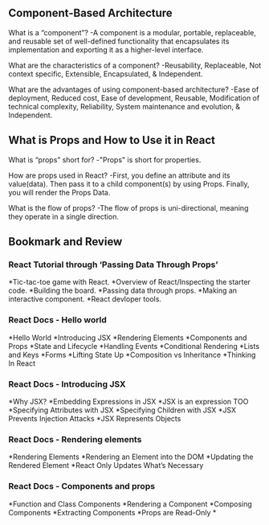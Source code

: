 ## Component-Based Architecture

What is a “component”? -A component is a modular, portable, replaceable, and reusable set of well-defined functionality that encapsulates its implementation and exporting it as a higher-level interface.

What are the characteristics of a component? -Reusability, Replaceable, Not context specific, Extensible, Encapsulated, & Independent.

What are the advantages of using component-based architecture? -Ease of deployment, Reduced cost, Ease of development, Reusable, Modification of technical complexity, Reliability, System maintenance and evolution, & Independent.

## What is Props and How to Use it in React

What is “props” short for? -"Props" is short for properties. 

How are props used in React? -First, you define an attribute and its value(data). Then pass it to a child component(s) by using Props. Finally, you will render the Props Data.

What is the flow of props? -The flow of props is uni-directional, meaning they operate in a single direction.

## Bookmark and Review

### React Tutorial through ‘Passing Data Through Props’
*Tic-tac-toe game with React.
*Overview of React/Inspecting the starter code.
*Building the board.
*Passing data through props.
*Making an interactive component.
*React devloper tools.

### React Docs - Hello world
*Hello World
*Introducing JSX
*Rendering Elements
*Components and Props
*State and Lifecycle
*Handling Events
*Conditional Rendering
*Lists and Keys
*Forms
*Lifting State Up
*Composition vs Inheritance
*Thinking In React

### React Docs - Introducing JSX
*Why JSX?
*Embedding Expressions in JSX
*JSX is an expression TOO
*Specifying Attributes with JSX
*Specifying Children with JSX
*JSX Prevents Injection Attacks
*JSX Represents Objects

### React Docs - Rendering elements
*Rendering Elements
*Rendering an Element into the DOM
*Updating the Rendered Element
*React Only Updates What’s Necessary

### React Docs - Components and props
*Function and Class Components
*Rendering a Component
*Composing Components
*Extracting Components
*Props are Read-Only
*
